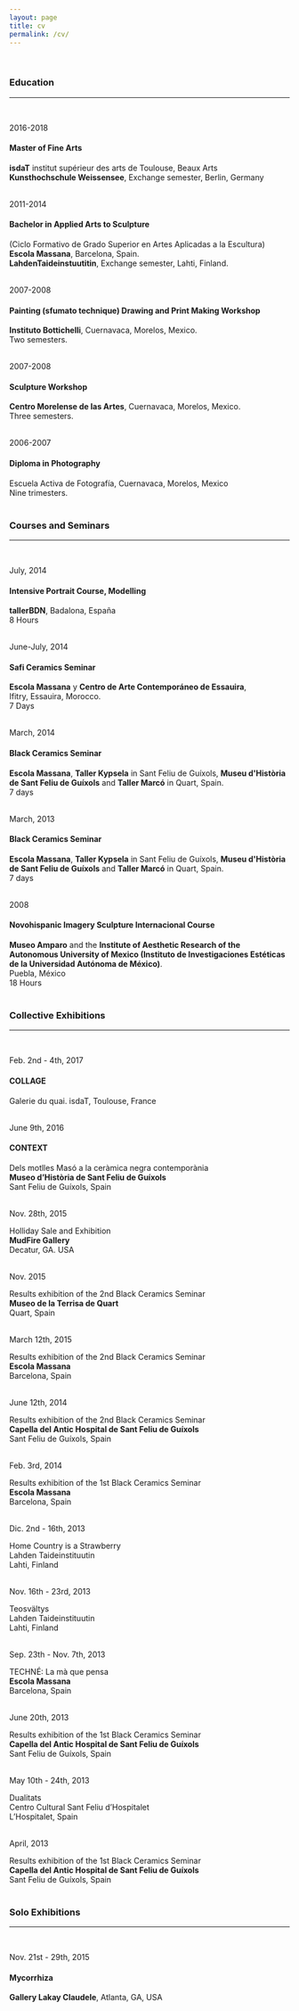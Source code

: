 ```yaml
---
layout: page
title: cv
permalink: /cv/
---
```

<br/>
<h3>Education</h3>
<hr/>
<br/>
<div id="textbox">
  <p class="alignright">2016-2018</p>
</div>
<h4>Master of Fine Arts </h4>
<b>isdaT</b> institut supérieur des arts de Toulouse, Beaux Arts<br/>
<b>Kunsthochschule Weissensee</b>, Exchange semester, Berlin, Germany <br/>
<br/>
<div id="textbox">
  <p class="alignright">2011-2014</p>
</div>
<h4>Bachelor in Applied Arts to Sculpture</h4>
(Ciclo Formativo de Grado Superior en Artes Aplicadas a la Escultura)<br/>
<b>Escola Massana</b>, Barcelona, Spain.<br/>
<b>LahdenTaideinstuutitin</b>, Exchange semester, Lahti, Finland.<br/>
<br/>
<div id="textbox">
  <p class="alignright">2007-2008</p>
</div>
<h4>Painting (sfumato technique) Drawing and Print Making Workshop</h4>
<b>Instituto Bottichelli</b>, Cuernavaca, Morelos, Mexico.<br/>
Two semesters.<br/>
<br/>
<div id="textbox">
  <p class="alignright">2007-2008</p>
</div>
<h4>Sculpture Workshop</h4>
<b>Centro Morelense de las Artes</b>, Cuernavaca, Morelos, Mexico. <br/>
Three semesters.<br/>
<br/>
<div id="textbox">
  <p class="alignright">2006-2007</p>
</div>
<h4>Diploma in Photography</h4>
Escuela Activa de Fotografía, Cuernavaca, Morelos, Mexico <br/>
Nine trimesters.<br/>
<br/>
<h3>Courses and Seminars</h3>
<hr/>
<br/>
<div id="textbox">
  <p class="alignright">July, 2014</p>
</div>
<h4>Intensive Portrait Course, Modelling</h4>
<b>tallerBDN</b>, Badalona, España<br/>
8 Hours<br/>
<br/>
<div id="textbox">
  <p class="alignright">June-July, 2014</p>
</div>
<h4>Safi  Ceramics Seminar</h4>
<b>Escola Massana</b> y <b>Centro de Arte Contemporáneo de Essauira</b>, <br/>
Ifitry, Essauira, Morocco.<br/>
7 Days<br/>
<br/>
<div id="textbox">
  <p class="alignright">March, 2014</p>
</div>
<h4>Black Ceramics Seminar</h4>
<b>Escola Massana</b>, <b>Taller Kypsela</b> in Sant Feliu de Guíxols, <b>Museu d'Història de Sant Feliu de Guíxols</b> and <b>Taller Marcó</b> in Quart, Spain.<br/>
7 days<br/>
<br/>
<div id="textbox">
  <p class="alignright">March, 2013</p>
</div>
<h4>Black Ceramics Seminar</h4>
<b>Escola Massana</b>, <b>Taller Kypsela</b> in Sant Feliu de Guíxols, <b>Museu d'Història de Sant Feliu de Guíxols</b> and <b>Taller Marcó</b> in Quart, Spain.<br/>
7 days<br/>
<br/>
<div id="textbox">
  <p class="alignright">2008</p>
</div>
<h4>Novohispanic Imagery Sculpture Internacional Course</h4>
<b>Museo Amparo</b> and the <b>Institute of Aesthetic Research of the Autonomous University of Mexico (Instituto de Investigaciones Estéticas de la Universidad Autónoma de México)</b>.<br/>
Puebla, México<br/>
18 Hours<br/>
<br/>

<h3>Collective Exhibitions</h3>
<hr/>
<br/>
<div id="textbox">
  <p class="alignright">Feb. 2nd - 4th, 2017</p>
</div>
<h4>COLLAGE</h4>
Galerie du quai. isdaT, Toulouse, France<br/>
<br/>
<div id="textbox">
  <p class="alignright">June 9th, 2016</p>
</div>
<h4>CONTEXT</h4> 
Dels motlles Masó a la ceràmica negra contemporània<br/>
<b>Museo d’Història de Sant Feliu de Guíxols</b><br/>
Sant Feliu de Guíxols, Spain<br/>
<br/>
<div id="textbox">
  <p class="alignright">Nov. 28th, 2015</p>
</div>
Holliday Sale and Exhibition<br/>
<b>MudFire Gallery</b><br/>
Decatur, GA. USA<br/>
<br/>
<div id="textbox">
  <p class="alignright">Nov. 2015</p>
</div>
Results exhibition of the 2nd Black Ceramics Seminar<br/>
<b>Museo de la Terrisa de Quart</b><br/>
Quart, Spain<br/>
<br/>
<div id="textbox">
  <p class="alignright">March 12th, 2015</p>
</div>
Results exhibition of the 2nd Black Ceramics Seminar<br/>
<b>Escola Massana</b><br/>
Barcelona, Spain<br/>
<br/>
<div id="textbox">
  <p class="alignright">June 12th, 2014</p>
</div>
Results exhibition of the 2nd Black Ceramics Seminar<br/>
<b>Capella del Antic Hospital de Sant Feliu de Guíxols</b><br/>
 Sant Feliu de Guíxols, Spain<br/>
<br/>
<div id="textbox">
  <p class="alignright">Feb. 3rd, 2014</p>
</div>
Results exhibition of the 1st Black Ceramics Seminar<br/>
<b>Escola Massana</b><br/>
Barcelona, Spain<br/>
<br/>
<div id="textbox">
  <p class="alignright">Dic. 2nd - 16th, 2013</p>
</div>
Home Country is a Strawberry<br/>
Lahden Taideinstituutin<br/>
Lahti, Finland<br/>
<br/>
<div id="textbox">
  <p class="alignright">Nov. 16th - 23rd, 2013</p>
</div>
Teosvältys<br/>
Lahden Taideinstituutin<br/>
Lahti, Finland<br/>
<br/>
<div id="textbox">
  <p class="alignright">Sep. 23th - Nov. 7th, 2013</p>
</div>
TECHNÉ: La mà que pensa<br/>
<b>Escola Massana</b><br/>
Barcelona, Spain<br/>
<br/>
<div id="textbox">
  <p class="alignright">June 20th, 2013</p>
</div>
Results exhibition of the 1st Black Ceramics Seminar<br/>
<b>Capella del Antic Hospital de Sant Feliu de Guíxols</b><br/>
 Sant Feliu de Guíxols, Spain<br/>
<br/>
<div id="textbox">
  <p class="alignright">May 10th - 24th, 2013</p>
</div>
Dualitats<br/>
Centro Cultural Sant Feliu d’Hospitalet<br/>
L’Hospitalet, Spain<br/>
<br/>
<div id="textbox">
  <p class="alignright">April, 2013</p>
</div>
Results exhibition of the 1st Black Ceramics Seminar<br/>
<b>Capella del Antic Hospital de Sant Feliu de Guíxols</b><br/>
 Sant Feliu de Guíxols, Spain<br/>
<br/>

<h3>Solo Exhibitions</h3>
<hr/>
<br/>
<div id="textbox">
  <p class="alignright">Nov. 21st - 29th, 2015</p>
</div>
<h4>Mycorrhiza</h4>
<b>Gallery Lakay Claudele</b>, Atlanta, GA, USA
